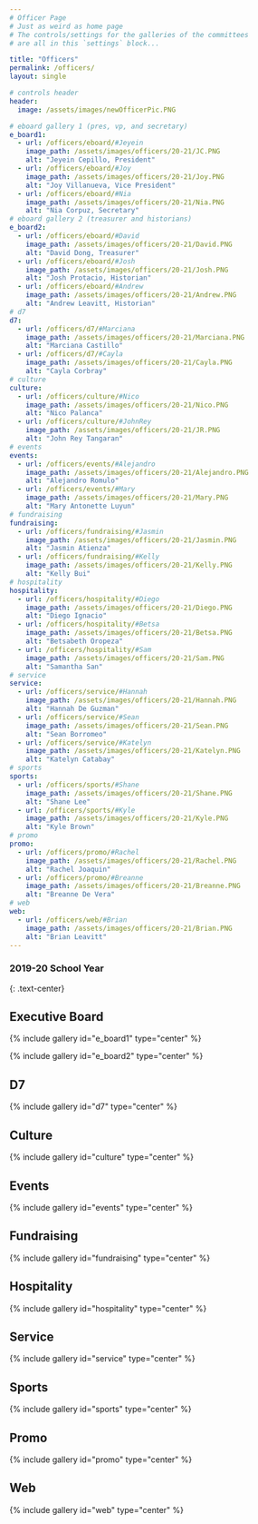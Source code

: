 ```yaml
---
# Officer Page
# Just as weird as home page
# The controls/settings for the galleries of the committees
# are all in this `settings` block...

title: "Officers"
permalink: /officers/
layout: single

# controls header
header:
  image: /assets/images/newOfficerPic.PNG

# eboard gallery 1 (pres, vp, and secretary)
e_board1:
  - url: /officers/eboard/#Jeyein
    image_path: /assets/images/officers/20-21/JC.PNG
    alt: "Jeyein Cepillo, President"
  - url: /officers/eboard/#Joy
    image_path: /assets/images/officers/20-21/Joy.PNG
    alt: "Joy Villanueva, Vice President"
  - url: /officers/eboard/#Nia
    image_path: /assets/images/officers/20-21/Nia.PNG
    alt: "Nia Corpuz, Secretary"
# eboard gallery 2 (treasurer and historians)
e_board2:
  - url: /officers/eboard/#David
    image_path: /assets/images/officers/20-21/David.PNG
    alt: "David Dong, Treasurer"
  - url: /officers/eboard/#Josh
    image_path: /assets/images/officers/20-21/Josh.PNG
    alt: "Josh Protacio, Historian"
  - url: /officers/eboard/#Andrew
    image_path: /assets/images/officers/20-21/Andrew.PNG
    alt: "Andrew Leavitt, Historian"
# d7
d7:
  - url: /officers/d7/#Marciana
    image_path: /assets/images/officers/20-21/Marciana.PNG
    alt: "Marciana Castillo"
  - url: /officers/d7/#Cayla
    image_path: /assets/images/officers/20-21/Cayla.PNG
    alt: "Cayla Corbray"
# culture
culture:
  - url: /officers/culture/#Nico
    image_path: /assets/images/officers/20-21/Nico.PNG
    alt: "Nico Palanca"
  - url: /officers/culture/#JohnRey
    image_path: /assets/images/officers/20-21/JR.PNG
    alt: "John Rey Tangaran"
# events
events:
  - url: /officers/events/#Alejandro
    image_path: /assets/images/officers/20-21/Alejandro.PNG
    alt: "Alejandro Romulo"
  - url: /officers/events/#Mary
    image_path: /assets/images/officers/20-21/Mary.PNG
    alt: "Mary Antonette Luyun"
# fundraising
fundraising:
  - url: /officers/fundraising/#Jasmin
    image_path: /assets/images/officers/20-21/Jasmin.PNG
    alt: "Jasmin Atienza"
  - url: /officers/fundraising/#Kelly
    image_path: /assets/images/officers/20-21/Kelly.PNG
    alt: "Kelly Bui"
# hospitality
hospitality:
  - url: /officers/hospitality/#Diego
    image_path: /assets/images/officers/20-21/Diego.PNG
    alt: "Diego Ignacio"
  - url: /officers/hospitality/#Betsa
    image_path: /assets/images/officers/20-21/Betsa.PNG
    alt: "Betsabeth Oropeza"
  - url: /officers/hospitality/#Sam
    image_path: /assets/images/officers/20-21/Sam.PNG
    alt: "Samantha San"
# service
service:
  - url: /officers/service/#Hannah
    image_path: /assets/images/officers/20-21/Hannah.PNG
    alt: "Hannah De Guzman"
  - url: /officers/service/#Sean
    image_path: /assets/images/officers/20-21/Sean.PNG
    alt: "Sean Borromeo"
  - url: /officers/service/#Katelyn
    image_path: /assets/images/officers/20-21/Katelyn.PNG
    alt: "Katelyn Catabay"
# sports
sports:
  - url: /officers/sports/#Shane
    image_path: /assets/images/officers/20-21/Shane.PNG
    alt: "Shane Lee"
  - url: /officers/sports/#Kyle
    image_path: /assets/images/officers/20-21/Kyle.PNG
    alt: "Kyle Brown"
# promo
promo:
  - url: /officers/promo/#Rachel
    image_path: /assets/images/officers/20-21/Rachel.PNG
    alt: "Rachel Joaquin"
  - url: /officers/promo/#Breanne
    image_path: /assets/images/officers/20-21/Breanne.PNG
    alt: "Breanne De Vera"
# web
web:
  - url: /officers/web/#Brian
    image_path: /assets/images/officers/20-21/Brian.PNG
    alt: "Brian Leavitt"
---
```


<!--
	this shouldn't need modification,
	unless you want to play with the
	layout!
  -->

### 2019-20 School Year
{: .text-center}

## Executive Board

{% include gallery id="e_board1" type="center" %}

{% include gallery id="e_board2" type="center" %}

## D7

{% include gallery id="d7" type="center" %}

## Culture

{% include gallery id="culture" type="center" %}

## Events

{% include gallery id="events" type="center" %}

## Fundraising

{% include gallery id="fundraising" type="center" %}

## Hospitality

{% include gallery id="hospitality" type="center" %}

## Service

{% include gallery id="service" type="center" %}

## Sports

{% include gallery id="sports" type="center" %}

## Promo

{% include gallery id="promo" type="center" %}

## Web

{% include gallery id="web" type="center" %}